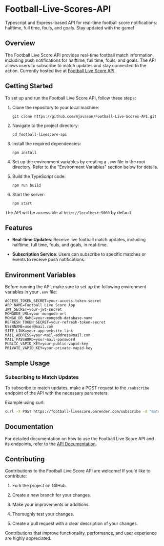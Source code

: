 # Football-Live-Scores-API
Typescript and Express-based API for real-time football score notifications: halftime, full time, fouls, and goals. Stay updated with the game!

## Overview

The Football Live Score API provides real-time football match information, including push notifications for halftime, full time, fouls, and goals. The API allows users to subscribe to match updates and stay connected to the action. Currently hosted live at [Football Live Score API](https://football-livescore.onrender.com).

## Getting Started

To set up and run the Football Live Score API, follow these steps:

1. Clone the repository to your local machine:

   ```shell
   git clone https://github.com/mjavason/Football-Live-Scores-API.git
   ```

2. Navigate to the project directory:

   ```shell
   cd football-livescore-api
   ```

3. Install the required dependencies:

   ```shell
   npm install
   ```

4. Set up the environment variables by creating a `.env` file in the root directory. Refer to the "Environment Variables" section below for details.

5. Build the TypeScript code:

   ```shell
   npm run build
   ```

6. Start the server:

   ```shell
   npm start
   ```

The API will be accessible at `http://localhost:5000` by default.

## Features

- **Real-time Updates**: Receive live football match updates, including halftime, full time, fouls, and goals, in real-time.

- **Subscription Service**: Users can subscribe to specific matches or events to receive push notifications.

## Environment Variables

Before running the API, make sure to set up the following environment variables in your `.env` file:

```env
ACCESS_TOKEN_SECRET=your-access-token-secret
APP_NAME=Football Live Score App
JWT_SECRET=your-jwt-secret
MONGODB_URL=your-mongodb-url
MONGO_DB_NAME=your-mongodb-database-name
REFRESH_TOKEN_SECRET=your-refresh-token-secret
USERNAME=user@mail.com
SITE_LINK=your-app-website-link
MAIL_ADDRESS=your-mail-address@mail.com
MAIL_PASSWORD=your-mail-password
PUBLIC_VAPID_KEY=your-public-vapid-key
PRIVATE_VAPID_KEY=your-private-vapid-key
```

## Sample Usage

### Subscribing to Match Updates

To subscribe to match updates, make a POST request to the `/subscribe` endpoint of the API with the necessary parameters.

Example using curl:

```bash
curl -X POST https://football-livescore.onrender.com/subscribe -d "matchId=your-match-id&userId=your-user-id"
```

## Documentation

For detailed documentation on how to use the Football Live Score API and its endpoints, refer to the [API Documentation](https://documenter.getpostman.com/view/29278179/2s9YJaWiZz).

## Contributing

Contributions to the Football Live Score API are welcome! If you'd like to contribute:

1. Fork the project on GitHub.

2. Create a new branch for your changes.

3. Make your improvements or additions.

4. Thoroughly test your changes.

5. Create a pull request with a clear description of your changes.

Contributions that improve functionality, performance, and user experience are highly appreciated.


